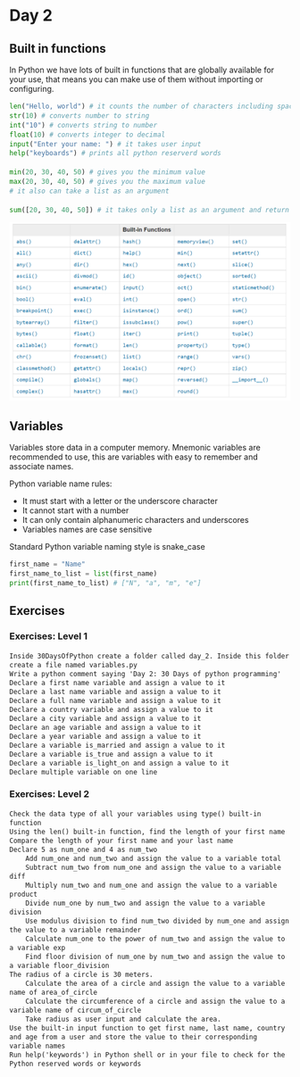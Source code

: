 # Day 2

## Built in functions

In Python we have lots of built in functions that are globally available for your use, that means you can make use of them without importing or configuring.

```py
len("Hello, world") # it counts the number of characters including space
str(10) # converts number to string
int("10") # converts string to number
float(10) # converts integer to decimal
input("Enter your name: ") # it takes user input
help("keyboards") # prints all python reserverd words

min(20, 30, 40, 50) # gives you the minimum value
max(20, 30, 40, 50) # gives you the maximum value
# it also can take a list as an argument

sum([20, 30, 40, 50]) # it takes only a list as an argument and return the sum
```

![Built in functions](./builtin-functions.png)

## Variables

Variables store data in a computer memory. Mnemonic variables are recommended to use, this are variables with easy to remember and associate names.

Python variable name rules:
- It must start with a letter or the underscore character
- It cannot start with a number
- It can only contain alphanumeric characters and underscores
- Variables names are case sensitive

Standard Python variable naming style is snake_case

```py
first_name = "Name"
first_name_to_list = list(first_name)
print(first_name_to_list) # ["N", "a", "m", "e"]
```

## Exercises

### Exercises: Level 1

    Inside 30DaysOfPython create a folder called day_2. Inside this folder create a file named variables.py
    Write a python comment saying 'Day 2: 30 Days of python programming'
    Declare a first name variable and assign a value to it
    Declare a last name variable and assign a value to it
    Declare a full name variable and assign a value to it
    Declare a country variable and assign a value to it
    Declare a city variable and assign a value to it
    Declare an age variable and assign a value to it
    Declare a year variable and assign a value to it
    Declare a variable is_married and assign a value to it
    Declare a variable is_true and assign a value to it
    Declare a variable is_light_on and assign a value to it
    Declare multiple variable on one line

### Exercises: Level 2

    Check the data type of all your variables using type() built-in function
    Using the len() built-in function, find the length of your first name
    Compare the length of your first name and your last name
    Declare 5 as num_one and 4 as num_two
        Add num_one and num_two and assign the value to a variable total
        Subtract num_two from num_one and assign the value to a variable diff
        Multiply num_two and num_one and assign the value to a variable product
        Divide num_one by num_two and assign the value to a variable division
        Use modulus division to find num_two divided by num_one and assign the value to a variable remainder
        Calculate num_one to the power of num_two and assign the value to a variable exp
        Find floor division of num_one by num_two and assign the value to a variable floor_division
    The radius of a circle is 30 meters.
        Calculate the area of a circle and assign the value to a variable name of area_of_circle
        Calculate the circumference of a circle and assign the value to a variable name of circum_of_circle
        Take radius as user input and calculate the area.
    Use the built-in input function to get first name, last name, country and age from a user and store the value to their corresponding variable names
    Run help('keywords') in Python shell or in your file to check for the Python reserved words or keywords
